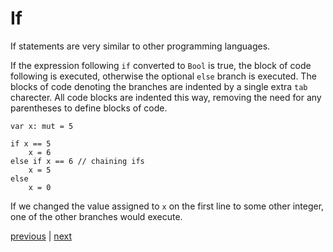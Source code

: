 # If
If statements are very similar to other programming languages.

If the expression following `if` converted to `Bool` is true, the block of code following is executed, otherwise the optional `else` branch is executed.
The blocks of code denoting the branches are indented by a single extra `tab` charecter. All code blocks are indented this way, removing the need for any parentheses to define blocks of code.

```
var x: mut = 5

if x == 5
	x = 6
else if x == 6 // chaining ifs
	x = 5
else
	x = 0
```

If we changed the value assigned to `x` on the first line to some other integer, one of the other branches would execute.

[previous](02.04.comments.md) | [next](02.06.loops.md)


